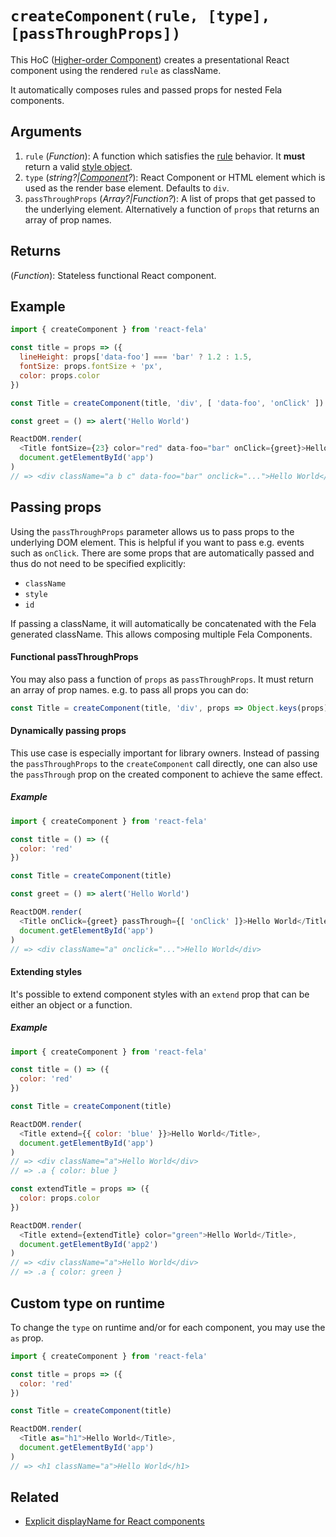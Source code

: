 # `createComponent(rule, [type], [passThroughProps])`

This HoC ([Higher-order Component](https://medium.com/@dan_abramov/mixins-are-dead-long-live-higher-order-components-94a0d2f9e750#.njbld18x8)) creates a presentational React component using the rendered `rule` as className.

It automatically composes rules and passed props for nested Fela components.

## Arguments
1. `rule` (*Function*): A function which satisfies the [rule](../basics/Rules.md) behavior. It **must** return a valid [style object](../basics/Rules.md#styleobject).
2. `type` (*string?|[Component](https://facebook.github.io/react/docs/top-level-api.html#react.component)?*): React Component or HTML element which is used as the render base element. Defaults to `div`.
3. `passThroughProps` (*Array?|Function?*): A list of props that get passed to the underlying element. Alternatively a function of `props` that returns an array of prop names.

## Returns
(*Function*): Stateless functional React component.

## Example
```javascript
import { createComponent } from 'react-fela'

const title = props => ({
  lineHeight: props['data-foo'] === 'bar' ? 1.2 : 1.5,
  fontSize: props.fontSize + 'px',
  color: props.color
})

const Title = createComponent(title, 'div', [ 'data-foo', 'onClick' ])

const greet = () => alert('Hello World')

ReactDOM.render(
  <Title fontSize={23} color="red" data-foo="bar" onClick={greet}>Hello World</Title>,
  document.getElementById('app')
)
// => <div className="a b c" data-foo="bar" onclick="...">Hello World</div>
```

## Passing props
Using the `passThroughProps` parameter allows us to pass props to the underlying DOM element. This is helpful if you want to pass e.g. events such as `onClick`. There are some props that are automatically passed and thus do not need to be specified explicitly:

* `className`
* `style`
* `id`

If passing a className, it will automatically be concatenated with the Fela generated className. This allows composing multiple Fela Components.

#### Functional passThroughProps
You may also pass a function of `props` as `passThroughProps`. It must return an array of prop names. e.g. to pass all props you can do:
```javascript
const Title = createComponent(title, 'div', props => Object.keys(props))
```

#### Dynamically passing props
This use case is especially important for library owners. Instead of passing the `passThroughProps` to the `createComponent` call directly, one can also use the `passThrough` prop on the created component to achieve the same effect.

##### Example
```javascript
import { createComponent } from 'react-fela'

const title = () => ({
  color: 'red'
})

const Title = createComponent(title)

const greet = () => alert('Hello World')

ReactDOM.render(
  <Title onClick={greet} passThrough={[ 'onClick' ]}>Hello World</Title>,
  document.getElementById('app')
)
// => <div className="a" onclick="...">Hello World</div>
```

#### Extending styles
It's possible to extend component styles with an `extend` prop that can be either an object or a function.

##### Example
```javascript
import { createComponent } from 'react-fela'

const title = () => ({
  color: 'red'
})

const Title = createComponent(title)

ReactDOM.render(
  <Title extend={{ color: 'blue' }}>Hello World</Title>,
  document.getElementById('app')
)
// => <div className="a">Hello World</div>
// => .a { color: blue }

const extendTitle = props => ({
  color: props.color
})

ReactDOM.render(
  <Title extend={extendTitle} color="green">Hello World</Title>,
  document.getElementById('app2')
)
// => <div className="a">Hello World</div>
// => .a { color: green }
```

## Custom type on runtime
To change the `type` on runtime and/or for each component, you may use the `as` prop.
```javascript
import { createComponent } from 'react-fela'

const title = props => ({
  color: 'red'
})

const Title = createComponent(title)

ReactDOM.render(
  <Title as="h1">Hello World</Title>,
  document.getElementById('app')
)
// => <h1 className="a">Hello World</h1>
```

## Related

- [Explicit displayName for React components](http://fela.js.org/docs/recipes/DisplayNameComponents.html)
